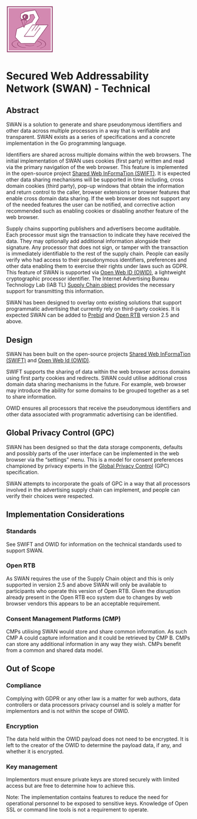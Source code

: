 # ![](https://raw.githubusercontent.com/51Degrees/swan/main/images/swan.128.pxls.100.dpi.png)

# Secured Web Addressability Network (SWAN) - Technical

## Abstract

SWAN is a solution to generate and share pseudonymous identifiers and other data
across multiple processors in a way that is verifiable and transparent. SWAN
exists as a series of specifications and a concrete implementation in the Go
programming language.

Identifiers are shared across multiple domains within the web browsers. The
initial implementation of SWAN uses cookies (first party) written and read via
the primary navigation of the web browser. This feature is implemented in the
open-source project [Shared Web InFormaTion
(SWIFT)](https://github.com/51degrees/swift). It is expected other data sharing
mechanisms will be supported in time including, cross domain cookies (third
party), pop-up windows that obtain the information and return control to the
caller, browser extensions or browser features that enable cross domain data
sharing. If the web browser does not support any of the needed features the user
can be notified, and corrective action recommended such as enabling cookies or
disabling another feature of the web browser.

Supply chains supporting publishers and advertisers become auditable. Each
processor must sign the transaction to indicate they have received the data.
They may optionally add additional information alongside their signature. Any
processor that does not sign, or tamper with the transaction is immediately
identifiable to the rest of the supply chain. People can easily verify who had
access to their pseudonymous identifiers, preferences and other data enabling
them to exercise their rights under laws such as GDPR. This feature of SWAN is
supported via [Open Web ID (OWID)](https://github.com/51degrees/owid), a
lightweight cryptographic processor identifier. The Internet Advertising Bureau
Technology Lab (IAB TL) [Supply Chain
object](https://github.com/InteractiveAdvertisingBureau/openrtb/blob/master/supplychainobject.md)
provides the necessary support for transmitting this information.

SWAN has been designed to overlay onto existing solutions that support
programmatic advertising that currently rely on third-party cookies. It is
expected SWAN can be added to [Prebid](https://prebid.org/) and [Open
RTB](https://www.iab.com/guidelines/openrtb/) version 2.5 and above.

## Design

SWAN has been built on the open-source projects [Shared Web InFormaTion
(SWIFT)](https://github.com/51Degrees/swift) and [Open Web Id
(OWID)](https://github.com/51Degrees/owid).

SWIFT supports the sharing of data within the web browser across domains using
first party cookies and redirects. SWAN could utilise additional cross domain
data sharing mechanisms in the future. For example, web browser may introduce
the ability for some domains to be grouped together as a set to share
information.

OWID ensures all processors that receive the pseudonymous identifiers and other
data associated with programmatic advertising can be identified.

## Global Privacy Control (GPC)

SWAN has been designed so that the data storage components, defaults and
possibly parts of the user interface can be implemented in the web browser via
the “settings” menu. This is a model for consent preferences championed by
privacy experts in the [Global Privacy
Control](https://globalprivacycontrol.github.io/gpc-spec/) (GPC) specification.

SWAN attempts to incorporate the goals of GPC in a way that all processors
involved in the advertising supply chain can implement, and people can verify
their choices were respected.

## Implementation Considerations

### Standards

See SWIFT and OWID for information on the technical standards used to support
SWAN.

### Open RTB

As SWAN requires the use of the Supply Chain object and this is only supported
in version 2.5 and above SWAN will only be available to participants who operate
this version of Open RTB. Given the disruption already present in the Open RTB
eco system due to changes by web browser vendors this appears to be an
acceptable requirement.

### Consent Management Platforms (CMP)

CMPs utilising SWAN would store and share common information. As such CMP A
could capture information and it could be retrieved by CMP B. CMPs can store any
additional information in any way they wish. CMPs benefit from a common and
shared data model.

## Out of Scope

### Compliance

Complying with GDPR or any other law is a matter for web authors, data
controllers or data processors privacy counsel and is solely a matter for
implementors and is not within the scope of OWID.

### Encryption

The data held within the OWID payload does not need to be encrypted. It is left
to the creator of the OWID to determine the payload data, if any, and whether it
is encrypted.

### Key management

Implementors must ensure private keys are stored securely with limited access
but are free to determine how to achieve this.

Note: The implementation contains features to reduce the need for operational
personnel to be exposed to sensitive keys. Knowledge of Open SSL or command line
tools is not a requirement to operate.
